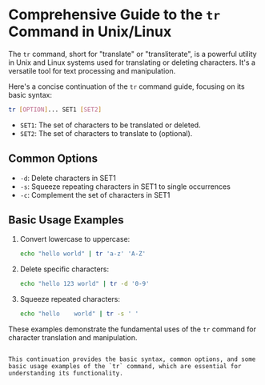 # Comprehensive Guide to the `tr` Command in Unix/Linux

The `tr` command, short for "translate" or "transliterate", is a powerful utility in Unix and Linux systems used for translating or deleting characters. It's a versatile tool for text processing and manipulation.

Here's a concise continuation of the `tr` command guide, focusing on its basic syntax:

```bash
tr [OPTION]... SET1 [SET2]
```

- `SET1`: The set of characters to be translated or deleted.
- `SET2`: The set of characters to translate to (optional).

## Common Options

- `-d`: Delete characters in SET1
- `-s`: Squeeze repeating characters in SET1 to single occurrences
- `-c`: Complement the set of characters in SET1

## Basic Usage Examples

1. Convert lowercase to uppercase:

   ```bash
   echo "hello world" | tr 'a-z' 'A-Z'
   ```

2. Delete specific characters:

   ```bash
   echo "hello 123 world" | tr -d '0-9'
   ```

3. Squeeze repeated characters:
   ```bash
   echo "hello    world" | tr -s ' '
   ```

These examples demonstrate the fundamental uses of the `tr` command for character translation and manipulation.

```

This continuation provides the basic syntax, common options, and some basic usage examples of the `tr` command, which are essential for understanding its functionality.
```
